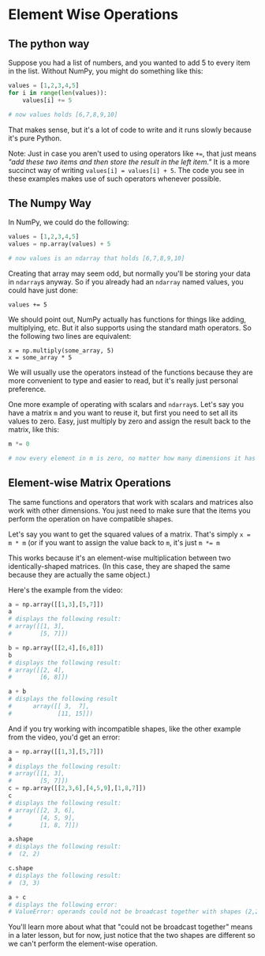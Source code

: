 # Element Wise Operations

## The python way

Suppose you had a list of numbers, and you wanted to add 5 to every item in the list. Without NumPy, you might do something like this:

```python
values = [1,2,3,4,5]
for i in range(len(values)):
    values[i] += 5

# now values holds [6,7,8,9,10]
```

That makes sense, but it's a lot of code to write and it runs slowly because it's pure Python.

Note: Just in case you aren't used to using operators like `+=`, that just means *"add these two items and then store the result in the left item."* It is a more succinct way of writing `values[i] = values[i] + 5`. The code you see in these examples makes use of such operators whenever possible.

## The Numpy Way

In NumPy, we could do the following:

```python
values = [1,2,3,4,5]
values = np.array(values) + 5

# now values is an ndarray that holds [6,7,8,9,10]
```

Creating that array may seem odd, but normally you'll be storing your data in `ndarray`s anyway. So if you already had an `ndarray` named values, you could have just done:

```
values += 5
```

We should point out, NumPy actually has functions for things like adding, multiplying, etc. But it also supports using the standard math operators. So the following two lines are equivalent:

```
x = np.multiply(some_array, 5)
x = some_array * 5
```

We will usually use the operators instead of the functions because they are more convenient to type and easier to read, but it's really just personal preference.

One more example of operating with scalars and `ndarray`s. Let's say you have a matrix `m` and you want to reuse it, but first you need to set all its values to zero. Easy, just multiply by zero and assign the result back to the matrix, like this:

```python
m *= 0

# now every element in m is zero, no matter how many dimensions it has
```

## Element-wise Matrix Operations

The same functions and operators that work with scalars and matrices also work with other dimensions. You just need to make sure that the items you perform the operation on have compatible shapes.

Let's say you want to get the squared values of a matrix. That's simply `x = m * m` (or if you want to assign the value back to `m`, it's just `m *= m`

This works because it's an element-wise multiplication between two identically-shaped matrices. (In this case, they are shaped the same because they are actually the same object.)

Here's the example from the video:
```python
a = np.array([[1,3],[5,7]])
a
# displays the following result:
# array([[1, 3],
#        [5, 7]])

b = np.array([[2,4],[6,8]])
b
# displays the following result:
# array([[2, 4],
#        [6, 8]])

a + b
# displays the following result
#      array([[ 3,  7],
#             [11, 15]])
```
And if you try working with incompatible shapes, like the other example from the video, you'd get an error:
```python
a = np.array([[1,3],[5,7]])
a
# displays the following result:
# array([[1, 3],
#        [5, 7]])
c = np.array([[2,3,6],[4,5,9],[1,8,7]])
c
# displays the following result:
# array([[2, 3, 6],
#        [4, 5, 9],
#        [1, 8, 7]])

a.shape
# displays the following result:
#  (2, 2)

c.shape
# displays the following result:
#  (3, 3)

a + c
# displays the following error:
# ValueError: operands could not be broadcast together with shapes (2,2) (3,3) 
```
You'll learn more about what that "could not be broadcast together" means in a later lesson, but for now, just notice that the two shapes are different so we can't perform the element-wise operation.